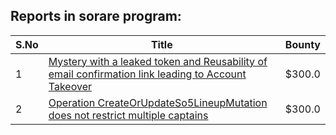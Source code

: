 ## Reports in sorare program:
| S.No | Title | Bounty |
| ---- | ----- | ------ |
| 1 | [Mystery with a leaked token and Reusability of email confirmation link leading to Account Takeover](https://hackerone.com/reports/1817214) | $300.0 |
| 2 | [Operation CreateOrUpdateSo5LineupMutation does not restrict multiple captains](https://hackerone.com/reports/2067247) | $300.0 |